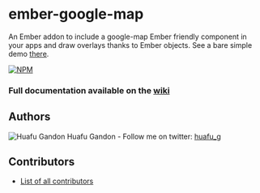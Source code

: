 # ember-google-map

An Ember addon to include a google-map Ember friendly component in your apps and draw overlays thanks to Ember objects. See a bare simple demo [there](http://huafu.github.io/ember-google-map/).

[![NPM](https://nodei.co/npm/ember-google-map.png?downloads=true&downloadRank=true&stars=true)](https://nodei.co/npm/ember-google-map/)

### Full documentation available on the [wiki](https://github.com/huafu/ember-google-map/wiki)


## Authors

![Huafu Gandon](https://s.gravatar.com/avatar/950590a0d4bc96f4a239cac955112eeb?s=24)
Huafu Gandon - Follow me on twitter: [huafu_g](https://twitter.com/huafu_g)


## Contributors

* [List of all contributors](https://github.com/huafu/ember-google-map/graphs/contributors)
